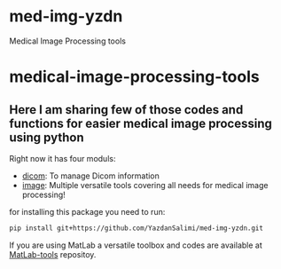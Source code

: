 # med-img-yzdn
Medical Image Processing tools
# medical-image-processing-tools
## Here I am sharing few of those codes and functions for easier medical image processing using python
Right now it has four moduls:

- [dicom](https://github.com/YazdanSalimi/med-img-yzdn/blob/main/medical_image_processing_tools_yzdn/dicom.py): To manage Dicom information
- [image](https://github.com/YazdanSalimi/med-img-yzdn/blob/main/medical_image_processing_tools_yzdn/dicom.py): Multiple versatile tools covering all needs for medical image processing!
 
for installing this package you need to run:
```bash
pip install git+https://github.com/YazdanSalimi/med-img-yzdn.git
```


If you are using MatLab a versatile toolbox and codes are available at [MatLab-tools](https://github.com/YazdanSalimi/MatLab-tools) repositoy.
